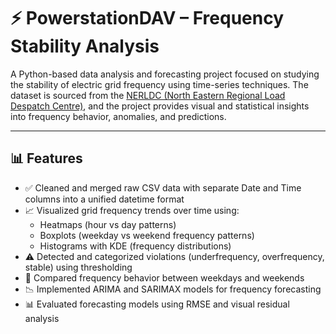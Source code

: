 # ⚡ PowerstationDAV – Frequency Stability Analysis

A Python-based data analysis and forecasting project focused on studying the stability of electric grid frequency using time-series techniques. The dataset is sourced from the [NERLDC (North Eastern Regional Load Despatch Centre)](https://www.nerldc.in/), and the project provides visual and statistical insights into frequency behavior, anomalies, and predictions.

---

## 📊 Features

- ✅ Cleaned and merged raw CSV data with separate Date and Time columns into a unified datetime format
- 📈 Visualized grid frequency trends over time using:
  - Heatmaps (hour vs day patterns)
  - Boxplots (weekday vs weekend frequency patterns)
  - Histograms with KDE (frequency distributions)
- ⚠️ Detected and categorized violations (underfrequency, overfrequency, stable) using thresholding
- 📅 Compared frequency behavior between weekdays and weekends
- 📉 Implemented ARIMA and SARIMAX models for frequency forecasting
- 📊 Evaluated forecasting models using RMSE and visual residual analysis
